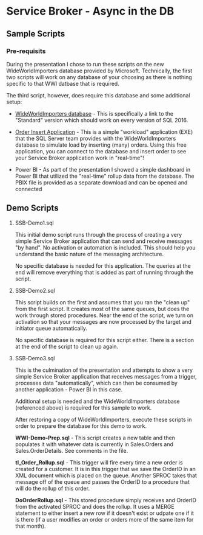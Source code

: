 # Service Broker - Async in the DB #

## Sample Scripts ##

### Pre-requisits ##

During the presentation I chose to run these scripts on the new WideWorldImporters database provided by Microsoft.  Technically, the first two scripts will work on any database of your choosing as there is nothing specific to that WWI datbase that is required.

The third script, however, does require this database and some additional setup:

* [WideWorldImporters database](https://github.com/Microsoft/sql-server-samples/releases/download/wide-world-importers-v1.0/WideWorldImporters-Standard.bak) - This is specifically a link to the "Standard" version which should work on every version of SQL 2016.

* [Order Insert Application](https://github.com/Microsoft/sql-server-samples/tree/master/samples/databases/wide-world-importers/workload-drivers/order-insert) - This is a simple "workload" application (EXE) that the SQL Server team provides with the WideWorldImporters database to simulate load by inserting (many) orders.  Using this free application, you can connect to the database and insert order to see your Service Broker application work in "real-time"!

* Power BI - As part of the presentation I showed a simple dashboard in Power BI that utilized the "real-time" rollup data from the database. The PBIX file is provided as a separate download and can be opened and connected

## Demo Scripts ##

1. SSB-Demo1.sql

    This initial demo script runs through the process of creating a very simple Service Broker application that can send and receive messages "by hand".  No activation or automation is included.  This should help you understand the basic nature of the messaging architecture.

    No specific database is needed for this application.  The queries at the end will remove everything that is added as part of running through the script.

2. SSB-Demo2.sql

    This script builds on the first and assumes that you ran the "clean up" from the first script.  It creates most of the same queues, but does the work through stored procedures.  Near the end of the script, we turn on activation so that your messages are now processed by the target and initiator queue automatically.

    No specific database is required for this script either.  There is a section at the end of the script to clean up again.

3. SSB-Demo3.sql

   This is the culmination of the presentation and attempts to show a very simple Service Broker application that receives messages from a trigger, processes data "automatically", which can then be consumed by another application - Power BI in this case.

   Additional setup is needed and the WideWorldImporters database (referenced above) is required for this sample to work.

   After restoring a copy of WideWorldImporters, execute these scripts in order to prepare the database for this demo to work.
    

   **WWI-Demo-Prep.sql** - This script creates a new table and then populates it with whatever data is currently in Sales.Orders and Sales.OrderDetails.  See comments in the file.
   
   **tI_Order_Rollup.sql** - This trigger will fire every time a new order is created for a customer.  It is in this trigger that we save the OrderID in an XML document which is placed on the queue.  Another SPROC takes that message off of the queue and passes the OrderID to a procedure that will do the rollup of this order.

   **DoOrderRollup.sql** - This stored procedure simply receives and OrderID from the activated SPROC and does the rollup.  It uses a MERGE statement to either insert a new row if it doesn't exist or udpate one if it is there (if a user modifies an order or orders more of the same item for that month).